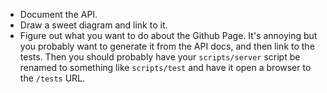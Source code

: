 * Document the API.
* Draw a sweet diagram and link to it.
* Figure out what you want to do about the Github Page. It's annoying but you
  probably want to generate it from the API docs, and then link to the tests.
  Then you should probably have your `scripts/server` script be renamed to
  something like `scripts/test` and have it open a browser to the `/tests` URL.
